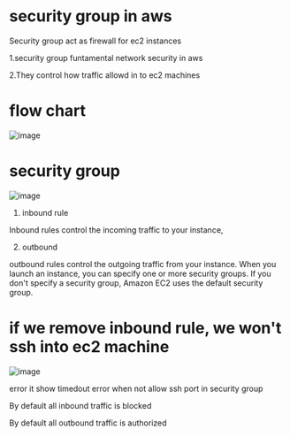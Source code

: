 # security group in aws
Security group act as firewall for ec2 instances

1.security group funtamental network security in aws

2.They control how traffic allowd in to ec2 machines

# flow chart

![image](https://user-images.githubusercontent.com/42309948/146674283-f8713080-93eb-452b-9223-504bcf7ab7c2.png)

# security group

![image](https://user-images.githubusercontent.com/42309948/146674398-0ce4db44-49dc-46e7-a839-8df0e8142375.png)

1. inbound rule

Inbound rules control the incoming traffic to your instance,

2. outbound 

 outbound rules control the outgoing traffic from your instance. When you launch an instance, you can specify one or more security groups. If you don't specify a security group, Amazon EC2 uses the default security group.


# if we remove inbound rule, we won't ssh into ec2 machine

![image](https://user-images.githubusercontent.com/42309948/146674634-d830b625-6b33-4521-a382-a0526da4a939.png)


error it show timedout error when not allow ssh port in security group


By default all inbound traffic is blocked

By default all outbound traffic is authorized


